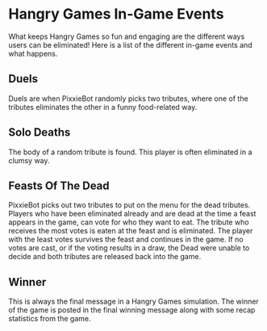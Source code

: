 # Hangry Games In-Game Events

What keeps Hangry Games so fun and engaging are the different ways users can be eliminated! Here is a list of the different in-game events and what happens.

## Duels

Duels are when PixxieBot randomly picks two tributes, where one of the tributes eliminates the other in a funny food-related way.

## Solo Deaths

The body of a random tribute is found. This player is often eliminated in a clumsy way.

## Feasts Of The Dead

PixxieBot picks out two tributes to put on the menu for the dead tributes. Players who have been eliminated already and are dead at the time a feast appears in the game, can vote for who they want to eat. The tribute who receives the most votes is eaten at the feast and is eliminated. The player with the least votes survives the feast and continues in the game. If no votes are cast, or if the voting results in a draw, the Dead were unable to decide and both tributes are released back into the game.

## Winner

This is always the final message in a Hangry Games simulation. The winner of the game is posted in the final winning message along with some recap statistics from the game.
